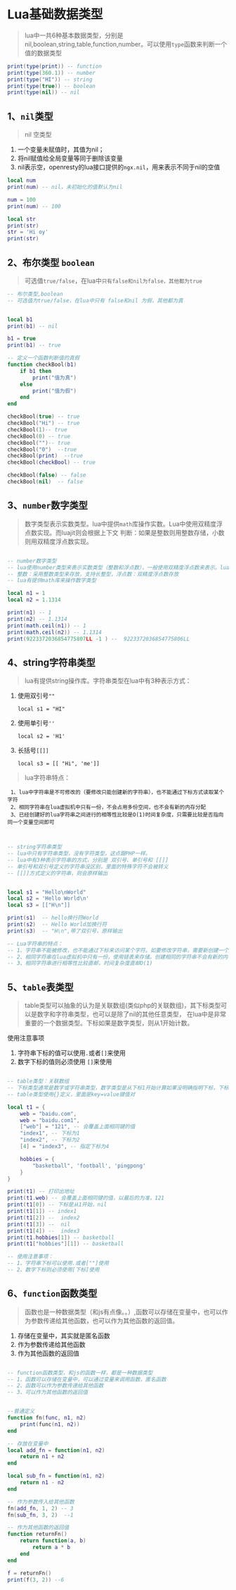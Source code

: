 # Lua基础数据类型
> lua中一共6种基本数据类型，分别是nil,boolean,string,table,function,number。可以使用`type`函数来判断一个值的数据类型

```lua
print(type(print)) -- function
print(type(360.1)) -- number
print(type("HI")) -- string
print(type(true)) -- boolean
print(type(nil)) -- nil
```

## 1、`nil`类型

> nil 空类型
1. 一个变量未赋值时，其值为nil；
2. 将nil赋值给全局变量等同于删除该变量
3. nil表示空，openresty的lua接口提供的`ngx.nil`，用来表示不同于nil的空值

```lua
local num
print(num) -- nil，未初始化的值默认为nil

num = 100
print(num) -- 100

local str
print(str)
str = 'Hi oy'
print(str)

```

## 2、布尔类型 `boolean`
> 可选值`true/false`，在lua中`只有false和nil为false，其他都为true`


```lua
-- 布尔类型,boolean
-- 可选值为true/false，在lua中只有 false和nil 为假，其他都为真


local b1
print(b1) -- nil

b1 = true
print(b1) -- true

-- 定义一个函数判断值的真假
function checkBool(b1)
    if b1 then
        print("值为真")
    else
        print("值为假")
    end
end

checkBool(true) -- true
checkBool("Hi") -- true
checkBool(1)-- true
checkBool(0) -- true
checkBool("")-- true
checkBool("0")  --true
checkBool(print)  --true
checkBool(checkBool) -- true

checkBool(false) -- false
checkBool(nil)  -- false
```

## 3、`number`数字类型
>数字类型表示实数类型。lua中提供`math`库操作实数。Lua中使用双精度浮点数实现。而luajit则会根据上下文
判断：如果是整数则用整数存储，小数则用双精度浮点数实现。

```lua

-- number数字类型
-- lua使用number类型来表示实数类型（整数和浮点数），一般使用双精度浮点数来表示。luajit中则会根据上下文判断，
-- 整数：采用整数类型来存放，支持长整型，浮点数：双精度浮点数存放
-- lua有提供math库来操作数字类型

local n1 = 1
local n2 = 1.1314

print(n1) -- 1
print(n2) -- 1.1314
print(math.ceil(n1)) -- 1
print(math.ceil(n2)) -- 1.1314
print(9223372036854775807LL -1 ) --  9223372036854775806LL
```

## 4、string字符串类型
> lua有提供string操作库。字符串类型在lua中有3种表示方式：

1. 使用双引号`""`
      
       local s1 = "HI"
      
2. 使用单引号`''`

       local s2 = 'H1' 
      
3. 长括号`[[]]`

       local s3 = [[ "Hi", 'me']]


> lua字符串特点：
   
     1、lua中字符串是不可修改的（要修改只能创建新的字符串），也不能通过下标方式读取某个字符
     2、相同字符串在lua虚拟机中只有一份，不会占用多份空间，也不会有新的内存分配
     3、已经创建好的lua字符串之间进行的相等性比较是O(1)时间复杂度，只需要比较是否指向同一个变量空间即可
 

```lua


-- string字符串类型
-- lua中只有字符串类型，没有字符类型，这点跟PHP一样。
-- lua中有3种表示字符串的方式，分别是 双引号、单引号和 [[]]
-- 单引号和双引号定义的字符串没区别，里面的特殊字符不会被转义
-- [[]]方式定义的字符串，则会原样输出


local s1 = "Hello\nWorld"
local s2 = 'Hello World\n'
local s3 = [["H\n"]]

print(s1)  -- hello换行符World
print(s2)  -- Hello World加换行符
print(s3)  -- "H\n",带了双引号，原样输出

-- Lua字符串的特点：
-- 1、字符串不能被修改，也不能通过下标来访问某个字符。如要修改字符串，需要新创建一个字符串
-- 2、相同字符串在lua虚拟机中只有一份，使用链表来存储。创建相同的字符串不会有新的内存分配。
-- 3、相同字符串进行相等性比较直邮，时间复杂度直邮O(1)
```


##  5、`table`表类型
> table类型可以抽象的认为是关联数组(类似php的关联数组)，其下标类型可以是数字和字符串类型，也可以是除了nil的其他任意类型，
在lua中是非常重要的一个数据类型。下标如果是数字类型，则从1开始计数。

使用注意事项
1. 字符串下标的值可以使用`.`或者`[]`来使用
2. 数字下标的值则必须使用 `[]`来使用

```lua

-- table类型：关联数组
-- 下标类型通常是数字或字符串类型，数字类型是从下标1开始计算如果没明确指明下标，下标也可以是除了nil以外的所有类型
-- table类型使用{}定义，里面是key=value键值对

local t1 = {
    web = "baidu.com",
    web = "baidu.com1",
    ["web"] = "121", -- 会覆盖上面相同键的值
    "index1", -- 下标为1
    "index2", -- 下标为2
    [4] = "index3", -- 指定下标为4

    hobbies = {
        "basketball", 'football', 'pingpong'
    }
}

print(t1) -- 打印出地址
print(t1.web) -- 会覆盖上面相同键的值，以最后的为准，121
print(t1[0]) -- 下标是从1开始，nil
print(t1[1]) -- index1
print(t1[2]) --  index2
print(t1[3]) --  nil
print(t1[4]) --  index3
print(t1.hobbies[1]) -- basketball
print(t1["hobbies"][1]) -- basketball

-- 使用注意事项：
-- 1、字符串下标可以使用.或者[""]使用
-- 2、数字下标则必须使用[下标]使用
```

## 6、`function`函数类型
> 函数也是一种数据类型（和js有点像。。）,函数可以存储在变量中，也可以作为参数传递给其他函数，也可以作为其他函数的返回值。

1. 存储在变量中，其实就是匿名函数
2. 作为参数传递给其他函数
3. 作为其他函数的返回值


```lua

-- function函数类型，和js的函数一样，都是一种数据类型
-- 1、函数可以存储在变量中，可以通过变量来调用函数，匿名函数
-- 2、函数可以作为参数传递给其他函数
-- 3、可以作为其他函数的返回值


--普通定义
function fn(func, n1, n2)
    print(func(n1, n2))
end

-- 存放在变量中
local add_fn = function(n1, n2)
    return n1 + n2
end

local sub_fn = function(n1, n2)
    return n1 - n2
end

-- 作为参数传入给其他函数
fn(add_fn, 1, 2) -- 3
fn(sub_fn, 3, 2)  --1 

-- 作为其他函数的返回值
function returnFn()
    return function(a, b)
        return a * b
    end
end

f = returnFn()
print(f(3, 2)) --6
```
